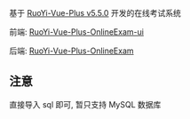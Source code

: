 基于 [RuoYi-Vue-Plus v5.5.0](https://github.com/dromara/RuoYi-Vue-Plus/releases/tag/v5.5.0) 开发的在线考试系统

前端: [RuoYi-Vue-Plus-OnlineExam-ui](https://github.com/eezd/RuoYi-Vue-Plus-OnlineExam-ui)

后端: [RuoYi-Vue-Plus-OnlineExam](https://github.com/eezd/RuoYi-Vue-Plus-OnlineExam)

## 注意

直接导入 sql 即可, 暂只支持 MySQL 数据库